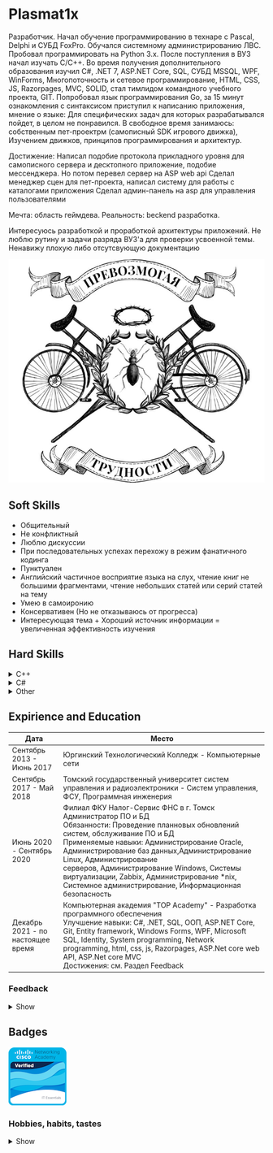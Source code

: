 # Plasmat1x

Разработчик. Начал обучение программированию в технаре с Pascal, Delphi и СУБД FoxPro. Обучался системному администрированию ЛВС.
Пробовал программировать на Python 3.x.
После поступления в ВУЗ начал изучать C/C++.
Во время получения дополнительного образования изучил C#, .NET 7, ASP.NET Core, SQL, СУБД MSSQL, WPF, WinForms, Многопоточность и сетевое программирование, HTML, CSS, JS, Razorpages, MVC, SOLID, стал тимлидом командного учебного проекта, GIT. Попробовал язык программирования Go, за 15 минут ознакомления с синтаксисом приступил к написанию приложения, мнение о языке: Для специфических задач для которых разрабатывался пойдет, в целом не понравился.
В свободное время занимаюсь: собственным пет-проектрм (самописный SDK игрового движка), Изучением движков, принципов программирования и архитектур.

Достижение: 
Написал подобие протокола прикладного уровня для самописного сервера и десктопного приложение, подобие мессенджера. Но потом перевел сервер на ASP web api
Сделал менеджер сцен для пет-проекта, написал систему для работы с каталогами приложения
Сделал админ-панель на asp для управления пользователями

Мечта: область геймдева.
Реальность: beckend разработка.

Интересуюсь разработкой и проработкой архитектуры приложений.
Не люблю рутину и задачи разряда ВУЗ'а для проверки усвоенной темы.
Ненавижу плохую либо отсутсвующую документацию

![banner](Media/banner.jpg)

## Soft Skills

* Общительный
* Не конфликтный
* Люблю дискуссии
* При последовательных успехах перехожу в режим фанатичного кодинга
* Пунктуален
* Английский частичное восприятие языка на слух, чтение книг не большими фрагментами, чтение небольших статей или серий статей на тему
* Умею в самоиронию
* Консервативен (Но не отказываюсь от прогресса)
* Интересующая тема + Хороший источник информации = увеличенная эффективность изучения

## Hard Skills

<details>
  <summary>C++</summary>

* C++17
* SFML 2.5.1
* OpenGL 3.3+
* STL
* CMake
* Drear ImGui

</details>

<details>
    <summary>C#</summary>

* .NET 7/8
* EntityFrameworkCore
* WPF, WinForms
* ASP.NET Core (включая MVC)
* Multithreading
* Asynchronus
* LINQ
* Sockets
* Identity
* Razorpages

</details>

<details>
    <summary>Other</summary>

* UML
* SQL
* MSSQL
* JavaScript
* html + css
* Godot(.NET)
* Git

</details>

## Expirience and Education

| Дата                                                 | Место                                                                                                                                                                                                                                                                                                                                                                                                                                                                                                                                                                                                                                                                                                                                                          |
| -------------------------------------------------------- | ------------------------------------------------------------------------------------------------------------------------------------------------------------------------------------------------------------------------------------------------------------------------------------------------------------------------------------------------------------------------------------------------------------------------------------------------------------------------------------------------------------------------------------------------------------------------------------------------------------------------------------------------------------------------------------------------------------------------------------------------------------------- |
| Сентябрь 2013 - Июнь 2017                    | Юргинский Технологический Колледж - Компьютерные сети                                                                                                                                                                                                                                                                                                                                                                                                                                                                                                                                                                                                                                                                |
| Сентябрь 2017 - Май 2018                      | Томский государственный университет систем управления и радиоэлектроники - Систем управления, ФСУ, Программная инженерия                                                                                                                                                                                                                                                                                                                                                                                                                                                                                                                                   |
| Июнь 2020 - Сентябрь 2020                    | Филиал ФКУ Налог-Сервис ФНС в г. Томск<br />Администратор ПО и БД<br />Обязанности: Проведение планновых обновлений систем, обслуживание ПО и БД<br />Применяемые навыки: Администрирование Oracle, Администрирование баз данных,Администрирование Linux, Администрирование серверов, Администрирование Windows, Системы виртуализации, Zabbix, Администрирование *nix, Системное администрирование, Информационная безопасность |
| Декабрь 2021 - по настоящее время | Компьютерная академия "TOP Academy" - Разработка программного обеспечения<br />Улучшение навыки: C#, .NET, SQL, ООП, ASP.NET Core, Git, Entity framework, Windows Forms, WPF, Microsoft SQL, Identity, System programming, Network programming, html, css, js, Razorpages, ASP.Net core web API, ASP.Net core MVC<br />Достижения: см. Раздел Feedback                                                                                                                                                                                                                                                                                                                   |

### Feedback

<details>
    <summary>Show</summary>

Лапшин Станислав Александрович 
(Язык сценариев JavaScript и библиотека jQuery)
31.10.2023 
на занятиях присутствует всегда, выполнены все работы, итоговый проект сдан

---

Лапшин Станислав Александрович 
(Программа курса Разработка веб-приложений с использованием технологии ASP.NET Core) 
31.10.2023  
всегда присутствует на всех занятиях, всегда активно участвует в проведении урока, все задания выполняются в срок

---

Лапшин Станислав Александрович 
(Командный проект и управление программными проектами) 
11.09.2023  
отлично проявил себя в командном проекте как лидер команды разработки, а также в координировании действий группы

---

Лапшин Станислав Александрович 
(Разработка веб-страниц на языке разметки HTML5 с использованием каскадных таблиц стилей CSS3) 
11.09.2023  
все получается отлично. за счет приобретенных знаний и навыков по прошлым темам, считаю, что новый курс пройдет достаточно легко

---

Лапшин Станислав Александрович 
(Сетевое программирование) 
09.08.2023  
ДЗ всегда сдаются, есть развитие во всех проектах, всегда старается придумать неординарное решение

---

Лапшин Станислав Александрович 
(Курсовой проект по .NET Framework) 
09.08.2023  
большая вовлеченность в учебный процесс, все задания выполняются в срокдомашних заданиях всегда предлагаются интересные способы решения задач, высокая активность на занятиях

</details>

## Badges

[![cert_ico](Media/it-essentials.png)](https://www.credly.com/badges/5d6df47b-e8b6-41c7-bf06-330a3589ec6a/public_url)

### Hobbies, habits, tastes

<details>
    <summary>Show</summary>

    * Музыкальный вкус: Все что звучит мелодично залетает как дрова в топку от тяжолого метала до оркестровых композиций
    * Видео игры: Да
    * Настольные игры: Да
    * Чтение: Книги по предметным облостям с чем работаю
    * Люблю созерцать арты по любимым вселенным
    * Любимые вселеные: Молот войны 40000, Далекая далекая, эффект массы.
    * Аниме: Da
    * Фильмы: 50 на 50
    * Сериалы: скорей всего нет
    * Не люблю смартфоны

</details>
